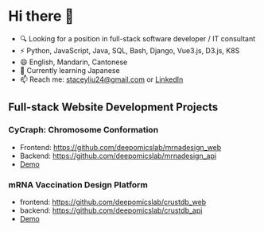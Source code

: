# Hi there 👋

- 🔍 Looking for a position in full-stack software developer / IT consultant
- ⚡ Python, JavaScript, Java, SQL, Bash, Django, Vue3.js, D3.js, K8S 
- 😄 English, Mandarin, Cantonese
- 🌱 Currently learning Japanese
- 📫 Reach me: staceyliu24@gmail.com or [LinkedIn](https://www.linkedin.com/in/sitong-liu-238002209/)

## Full-stack Website Development Projects

### **CyCraph: Chromosome Conformation**
- Frontend: https://github.com/deepomicslab/mrnadesign_web
- Backend: https://github.com/deepomicslab/mrnadesign_api
- [Demo](README_fig/cygraph.png)

### **mRNA Vaccination Design Platform**
- frontend: https://github.com/deepomicslab/crustdb_web
- backend: https://github.com/deepomicslab/crustdb_api
- [Demo](README_fig/mrnadesign.png)
